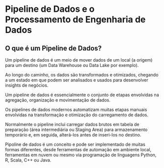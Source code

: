 # Pipeline de Dados e o Processamento de Engenharia de Dados

## O que é um Pipeline de Dados?

Um pipeline de dados é um meio de mover dados de um local (a origem) para um destino (um Data Warehouse ou Data Lake por exemplo).

Ao longo do caminho, os dados são transformados e otimizados, chegando a um estado em que podem ser analisados e usados para desenvolver insights de negócios.

Um pipeline de dados é essencialmente o conjunto de etapas envolvidas na agregação, organização e movimentação de dados.

Os pipelines de dados modernos automatizam muitas etapas manuais envolvidas na transformação e otimização do carregamento de dados.

Normalmente o pipeline inclui carregar dados brutos em tabela de preparação (área intermediária ou Staging Area) para armazenamento temporário e, em seguida, alterá-los antes de inseri-los no destino.

Pipoline de dados é um conceito e pode ser implementado de muitas formas diferentes, desde ferramentas de automação em ambiente local, ferramentas em nuvem ou mesmo via programação de linguagens Python, R, Scala, C++ ou Java.